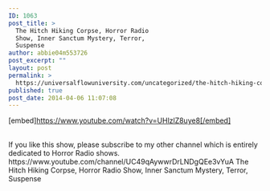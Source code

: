 ```yaml
---
ID: 1063
post_title: >
  The Hitch Hiking Corpse, Horror Radio
  Show, Inner Sanctum Mystery, Terror,
  Suspense
author: abbie04m553726
post_excerpt: ""
layout: post
permalink: >
  https://universalflowuniversity.com/uncategorized/the-hitch-hiking-corpse-horror-radio-show-inner-sanctum-mystery-terror-suspense/
published: true
post_date: 2014-04-06 11:07:08
---
```

[embed]https://www.youtube.com/watch?v=UHlzlZ8uye8[/embed]</br></br>
<p>If you like this show, please subscribe to my other channel which is entirely dedicated to Horror Radio shows. https://www.youtube.com/channel/UC49qAywwrDrLNDgQEe3vYuA
The Hitch Hiking Corpse, Horror Radio Show, Inner Sanctum Mystery, Terror, Suspense</p>